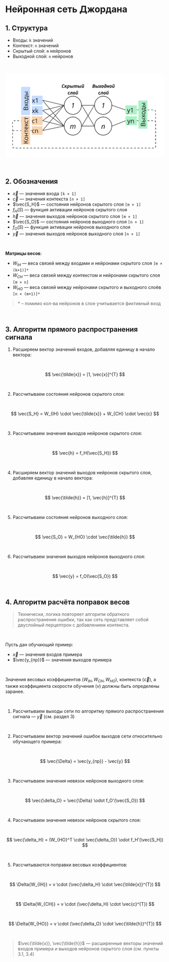 # Нейронная сеть Джордана

## 1. Структура
- Входы: `k` значений
- Контекст: `n` значений  
- Скрытый слой: `m` нейронов
- Выходной слой: `n` нейронов

<br>

![jordan-nn](docs/jordan-nn-2.png)

<br>

## 2. Обозначения

- $\vec{x}$ — значения входа `[k × 1]`
- $\vec{c}$ — значения контекста `[n × 1]`
- $\vec{S_H}$ — состояния нейронов скрытого слоя `[m × 1]`
- $f_H(S)$ — функция активации нейронов скрытого слоя 
- $\vec{h}$ — значения выходов нейронов скрытого слоя `[m × 1]`
- $\vec{S_O}$ — состояния нейронов выходного слоя `[n × 1]`
- $f_O(S)$ — функция активации нейронов выходного слоя 
- $\vec{y}$ — значения выходов нейронов выходного слоя `[n × 1]`

<br>

**Матрицы весов**:

- $W_{IH}$ — веса связей между входами и нейронами скрытого слоя `[m × (k+1)]*`
- $W_{CH}$ — веса связей между контекстом и нейронами скрытого слоя `[m × n]`
- $W_{HO}$ — веса связей между нейронами скрытого и выходного слоёв `[n × (m+1)]*`

> \* – помимо кол-ва нейронов в слое учитывается фиктивный вход

<br>

## 3. Алгоритм прямого распространения сигнала

1. Расширяем вектор значений входов, добавляя единицу в начало вектора:

<br>

$$
\vec{\tilde{x}} = [1, \vec{x}]^{T}
$$

<br>

2. Рассчитываем состояния нейронов скрытого слоя:

<br>

$$
\vec{S_H} = W_{IH} \cdot \vec{\tilde{x}} + W_{CH} \cdot \vec{c}
$$

<br>

3. Рассчитываем значения выходов нейронов скрытого слоя:

<br>

$$
\vec{h} = f_H(\vec{S_H})
$$

<br>

4. Расширяем вектор значений выходов нейронов скрытого слоя, добавляя единицу в начало вектора:

<br>

$$
\vec{\tilde{h}} = [1, \vec{h}]^{T}
$$

<br>

5. Рассчитываем состояния нейронов выходного слоя:

<br>

$$
\vec{S_O} = W_{HO} \cdot \vec{\tilde{h}}
$$

<br>

6. Рассчитываем значения выходов нейронов выходного слоя:

<br>

$$
\vec{y} = f_O(\vec{S_O})
$$

<br>

## 4. Алгоритм расчёта поправок весов

> Технически, логика повторяет алгоритм обратного распространения ошибки, так как сеть представляет собой двуслойный перцептрон с добавлением контекста.

<br>

Пусть дан обучающий пример:
- $\vec{x}$ — значения входов примера
- $\vec{y_{пр}}$ — значения выходов примера

<br>

Значения весовых коэффициентов ($W_{IH}, W_{CH}, W_{HO}$), контекста ($\vec{c}$), а также коэффициента скорости обучения ($v$) должны быть определены заранее.

<br>

1. Рассчитываем выходы сети по алгоритму прямого распространения сигнала — $\vec{y}$ (см. раздел 3)

<br>

2. Рассчитываем вектор значений ошибок выходов сети относительно обучающего примера:

<br>

$$
\vec{\Delta} = \vec{y_{пр}} - \vec{y}
$$

<br>

3. Рассчитываем значения невязок нейронов выходного слоя:

<br>

$$
\vec{\delta_O} = \vec{\Delta} \odot f_O'(\vec{S_O})
$$

<br>

4. Рассчитываем значения невязок нейронов скрытого слоя:

<br>

$$
\vec{\delta_H} = (W_{HO}^T \cdot \vec{\delta_O}) \odot f_H'(\vec{S_H})
$$

<br>

5. Рассчитываются поправки весовых коэффициентов:

<br>

$$
\Delta{W_{IH}} = v \cdot (\vec{\delta_H} \cdot \vec{\tilde{x}}^{T})
$$

<br>

$$
\Delta{W_{CH}} = v \cdot (\vec{\delta_H} \cdot \vec{c}^{T})
$$

<br>

$$
\Delta{W_{HO}} = v \cdot (\vec{\delta_O} \cdot \vec{\tilde{h}}^{T})
$$

<br>

> $\vec{\tilde{x}}, \vec{\tilde{h}}$ — расширенные векторы значений входов примера и выходов нейронов скрытого слоя (см. пункты 3.1, 3.4)